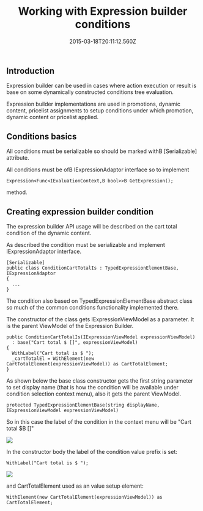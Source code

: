 ﻿---
title: Working with Expression builder conditions
description: Working with Expression builder conditions
layout: docs
date: 2015-03-18T20:11:12.560Z
priority: 7
---
## Introduction

Expression builder can be used in cases where action execution or result is base on some dynamically constructed conditions tree evaluation.

Expression builder implementations are used in promotions, dynamic content, pricelist assignments to setup conditions under which promotion, dynamic content or pricelist applied.

## Conditions basics

All conditions must be serializable so should be marked withВ [Serializable] attribute.

All conditions must be ofВ IExpressionAdaptor interface so to implement

```
Expression<Func<IEvaluationContext,В bool>>В GetExpression();
```

method.

## Creating expression builder condition

The expression builder API usage will be described on the cart total condition of the dynamic content.

As described the condition must be serializable and implement IExpressionAdaptor interface.

```
[Serializable]
public class ConditionCartTotalIs : TypedExpressionElementBase, IExpressionAdaptor
{
  ...
}
```

The condition also based on TypedExpressionElementBase abstract class so much of the common conditions functionality implemented there.

The constructor of the class gets IExpressionViewModel as a parameter. It is the parent ViewModel of the Expression Builder.

```
public ConditionCartTotalIs(IExpressionViewModel expressionViewModel)
  : base("Cart total $ []", expressionViewModel)
{
  WithLabel("Cart total is $ ");
  _cartTotalEl = WithElement(new CartTotalElement(expressionViewModel)) as CartTotalElement;
}
```

As shown below the base class constructor gets the first string parameter to set display name (that is how the condition will be available under condition selection context menu), also it gets the parent ViewModel.

```
protected TypedExpressionElementBase(string displayName, IExpressionViewModel expressionViewModel)
```

So in this case the label of the condition in the context menu will be "Cart total $В []"

<img src="../../../assets/images/image2013-10-7_17_31_6.png" />

In the constructor body the label of the condition value prefix is set:

```
WithLabel("Cart total is $ ");
```

<img src="../../../assets/images/image2013-10-7_17_32_16.png" />

and CartTotalElement used as an value setup element:

```
WithElement(new CartTotalElement(expressionViewModel)) as CartTotalElement;
```
